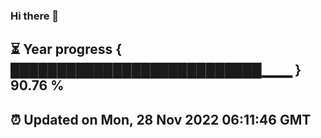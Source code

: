 ### Hi there 👋
⏳ Year progress { ███████████████████████████▁▁▁ } 90.76 %
---
⏰ Updated on Mon, 28 Nov 2022 06:11:46 GMT
---
